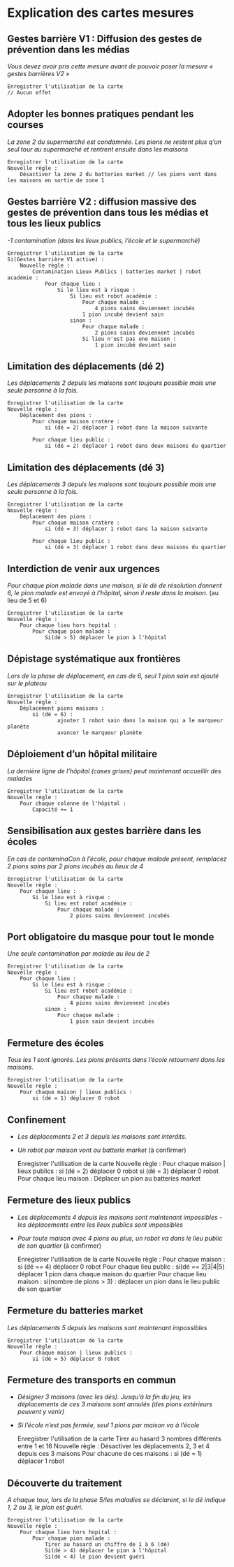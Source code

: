 # Explication des cartes mesures

## Gestes barrière V1 : Diffusion des gestes de prévention dans les médias <a id="barriereV1"></a>

_Vous devez avoir pris cette mesure avant de pouvoir poser la mesure « gestes barrières V2 »_

    Enregistrer l'utilisation de la carte
    // Aucun effet

## Adopter les bonnes pratiques pendant les courses <a id="bonnespratiques"></a>

_La zone 2 du supermarché est condamnée. Les pions ne restent plus q’un seul tour au supermarché et rentrent ensuite dans les maisons_

    Enregistrer l'utilisation de la carte
    Nouvelle règle :
        Désactiver la zone 2 du batteries market // les pions vont dans les maisons en sortie de zone 1

## Gestes barrière V2 : diffusion massive des gestes de prévention dans tous les médias et tous les lieux publics <a id="barriereV2"></a>

_-1 contamination (dans les lieux publics, l’école et le supermarché)_

    Enregistrer l'utilisation de la carte
    Si(Gestes barrière V1 active) :
        Nouvelle règle :
            Contamination Lieux Publics | batteries market | robot académie :
                Pour chaque lieu :
                    Si le lieu est à risque :
                        Si lieu est robot académie :
                            Pour chaque malade :
                                4 pions sains deviennent incubés
                            1 pion incubé devient sain
                        sinon :
                            Pour chaque malade :
                                2 pions sains deviennent incubés
                            Si lieu n'est pas une maison :
                                1 pion incubé devient sain
            

## Limitation des déplacements (dé 2) <a id="limitation2"></a>

_Les déplacements 2 depuis les maisons sont toujours possible mais une seule personne à la fois._

    Enregistrer l'utilisation de la carte
    Nouvelle règle :
        Déplacement des pions :
            Pour chaque maison cratère :
                si (dé = 2) déplacer 1 robot dans la maison suivante

            Pour chaque lieu public :
                si (dé = 2) déplacer 1 robot dans deux maisons du quartier

## Limitation des déplacements (dé 3) <a id="limitation3"></a>

_Les déplacements 3 depuis les maisons sont toujours possible mais une seule personne à la fois._

    Enregistrer l'utilisation de la carte
    Nouvelle règle :
        Déplacement des pions :
            Pour chaque maison cratère :
                si (dé = 3) déplacer 1 robot dans la maison suivante

            Pour chaque lieu public :
                si (dé = 3) déplacer 1 robot dans deux maisons du quartier

## Interdiction de venir aux urgences <a id="urgences"></a>

_Pour chaque pion malade dans une maison, si le dé de résolution donnent 6, le pion malade est envoyé à l'hôpital, sinon il reste dans la maison._ (au lieu de 5 et 6)

    Enregistrer l'utilisation de la carte
    Nouvelle règle :
        Pour chaque lieu hors hopital :
            Pour chaque pion malade :
                Si(dé > 5) déplacer le pion à l'hôpital


## Dépistage systématique aux frontières <a id="depistage"></a>

_Lors de la phase de déplacement, en cas de 6, seul 1 pion sain est ajouté sur le plateau_

    Enregistrer l'utilisation de la carte
    Nouvelle règle :
        Déplacement pions maisons :
            si (dé = 6) :
                    ajouter 1 robot sain dans la maison qui a le marqueur planète
                    avancer le marqueur planète


## Déploiement d’un hôpital militaire <a id="militaire"></a>

_La dernière ligne de l’hôpital (cases grises) peut maintenant accueillir des malades_

    Enregistrer l'utilisation de la carte
    Nouvelle règle :
        Pour chaque colonne de l'hôpital :
            Capacité += 1 


## Sensibilisation aux gestes barrière dans les écoles <a id="barriereEcole"></a>

_En cas de contaminaCon à l’école, pour chaque malade présent, remplacez 2 pions sains par 2 pions incubés au lieux de 4_

    Enregistrer l'utilisation de la carte
    Nouvelle règle :
        Pour chaque lieu :
            Si le lieu est à risque :
                Si lieu est robot académie :
                    Pour chaque malade :
                        2 pions sains deviennent incubés

## Port obligatoire du masque pour tout le monde <a id="masque"></a>

_Une seule contamination par malade au lieu de 2_

    Enregistrer l'utilisation de la carte
    Nouvelle règle :
        Pour chaque lieu :
            Si le lieu est à risque :
                Si lieu est robot académie :
                    Pour chaque malade :
                        4 pions sains deviennent incubés
                sinon :
                    Pour chaque malade :
                        1 pion sain devient incubés


## Fermeture des écoles <a id="fermetureEcole"></a>

_Tous les 1 sont ignorés. Les pions présents dans l’école retournent dans les maisons._

    Enregistrer l'utilisation de la carte
    Nouvelle règle :
        Pour chaque maison | lieux publics :
            si (dé = 1) déplacer 0 robot


## Confinement <a id="confinement"></a>

- _Les déplacements 2 et 3 depuis les maisons sont interdits._
- _Un robot par maison vont au batterie market_ (à confirmer)

    Enregistrer l'utilisation de la carte
    Nouvelle règle :
        Pour chaque maison | lieux publics :
            si (dé = 2) déplacer 0 robot
            si (dé = 3) déplacer 0 robot
    Pour chaque lieu maison :
        Déplacer un pion au batteries market

## Fermeture des lieux publics <a id="fermetureLieuxPublics"></a>

- _Les déplacements 4 depuis les maisons sont maintenant impossibles - les déplacements entre les lieux publics sont impossibles_
- _Pour toute maison avec 4 pions ou plus, un robot va dans le lieu public de son quartier_ (à confirmer)

    Enregistrer l'utilisation de la carte
    Nouvelle règle :
        Pour chaque maison :
            si (dé == 4) déplacer 0 robot
        Pour chaque lieu public :
            si(dé == 2|3|4|5) déplacer 1 pion dans chaque maison du quartier
    Pour chaque lieu maison :
        si(nombre de pions > 3) :
            déplacer un pion dans le lieu public de son quartier

## Fermeture du batteries market <a id="fermetureMarket"></a>

_Les déplacements 5 depuis les maisons sont maintenant impossibles_

    Enregistrer l'utilisation de la carte
    Nouvelle règle :
        Pour chaque maison | lieux publics :
            si (dé = 5) déplacer 0 robot

## Fermeture des transports en commun <a id="fermetureTransports"></a>

- _Désigner 3 maisons (avec les dés). Jusqu’à la fin du jeu, les déplacements de ces 3 maisons sont annulés (des pions extérieurs peuvent y venir)_
- _Si l’école n’est pas fermée, seul 1 pions par maison va à l’école_

    Enregistrer l'utilisation de la carte
    Tirer au hasard 3 nombres différents entre 1 et 16
    Nouvelle règle :
        Désactiver les déplacements 2, 3 et 4 depuis ces 3 maisons
        Pour chacune de ces maisons :
            si (dé = 1) déplacer 1 robot


## Découverte du traitement <a id="traitement"></a>

_A chaque tour, lors de la phase 5/les maladies se déclarent, si le dé indique 1, 2 ou 3, le pion est guéri._

    Enregistrer l'utilisation de la carte
    Nouvelle règle : 
        Pour chaque lieu hors hopital :
            Pour chaque pion malade :
                Tirer au hasard un chiffre de 1 à 6 (dé)
                Si(dé > 4) déplacer le pion à l'hôpital
                Si(dé < 4) le pion devient guéri